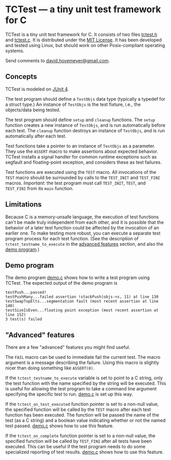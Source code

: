 # TCTest — a tiny unit test framework for C

TCTest is a tiny unit test framework for C.  It consists of two files [tctest.h](tctest.h) and [tctest.c](tctest.c).  It is distributed under the [MIT License](https://opensource.org/licenses/MIT).  It has been developed and tested using Linux, but should work on other Posix-compliant operating systems.

Send comments to [david.hovemeyer@gmail.com](mailto:david.hovemeyer@gmail.com).

## Concepts

TCTest is modeled on [JUnit 4](https://junit.org/junit4/).

The test program should define a `TestObjs` data type (typically a typedef for a struct type.)  An instance of `TestObjs` is the test fixture, i.e., the objects/data being tested.

The test program should define `setup` and `cleanup` functions.  The `setup` function creates a new instance of `TestObjs`, and is run automatically before each test.  The `cleanup` function destroys an instance of `TestObjs`, and is run automatically after each test.

Test functions take a pointer to an instance of `TestObjs` as a parameter.  They use the `ASSERT` macro to make assertions about expected behavior.  TCTest installs a signal handler for common runtime exceptions such as segfault and floating-point exception, and considers these as test failures.

Test functions are executed using the `TEST` macro.  All invocations of the `TEST` macro should be surrounded by calls to the `TEST_INIT` and `TEST_FINI` macros.  *Important*: the test program must call `TEST_INIT`, `TEST`, and `TEST_FINI` from its `main` function.

## Limitations

Because C is a memory-unsafe language, the execution of test functions can't be made truly independent from each other, and it is possible that the behavior of a later test function could be affected by the invocation of an earlier one.  To make testing more robust, you can execute a separate test program process for each test function.  (See the description of `tctest_testname_to_execute` in the [advanced features](#advanced-features) section, and also the [demo program](demo.c).)

## Demo program

The demo program [demo.c](demo.c) shows how to write a test program using TCTest.  The expected output of the demo program is

```
testPush...passed!
testPushMany...failed assertion !stackPush(objs->s, 11) at line 130
testSwapTopElts...segmentation fault (most recent assertion at line 140)
testSizeIsEven...floating point exception (most recent assertion at line 152)
3 test(s) failed
```

## "Advanced" features

There are a few "advanced" features you might find useful.

The `FAIL` macro can be used to immediate fail the current test.  The macro argument is a message describing the failure.  Using this macro is slightly nicer than doing something like `ASSERT(0)`.

If the `tctest_testname_to_execute` variable is set to point to a C string, only the test function with the name specified by the string will be executed.  This is useful for allowing the test program to take a command line argument specifying the specific test to run.  [demo.c](demo.c) is set up this way.

If the `tctest_on_test_executed` function pointer is set to a non-null value, the specified function will be called by the `TEST` macro after each test function has been executed. The function will be passed the name of the test (as a C string) and a boolean value indicating whether or not the named test passed.  [demo.c](demo.c) shows how to use this feature.

If the `tctest_on_complete` function pointer is set to a non-null value, the specified function will be called by `TEST_FINI` after all tests have been executed.  This can be useful if the test program needs to do some specialized reporting of test results.  [demo.c](demo.c) shows how to use this feature.
